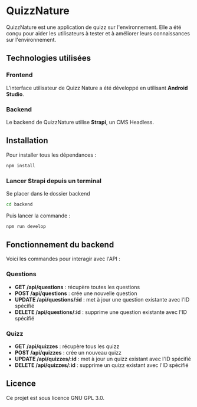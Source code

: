 # QuizzNature
 QuizzNature est une application de quizz sur l'environnement. Elle a été conçu pour aider les utilisateurs à tester et à améliorer leurs connaissances sur l'environnement.

## Technologies utilisées

### Frontend

L'interface utilisateur de Quizz Nature a été développé en utilisant **Android Studio**.
 
### Backend

Le backend de QuizzNature utilise **Strapi**, un CMS Headless.

## Installation

Pour installer tous les dépendances : 

```bash
npm install
```

### Lancer Strapi depuis un terminal

Se placer dans le dossier backend

```bash
cd backend
```
Puis lancer la commande : 

```bash
npm run develop
```

## Fonctionnement du backend

Voici les commandes pour interagir avec l'API : 

### Questions

- **GET /api/questions** : récupère toutes les questions
- **POST /api/questions** : crée une nouvelle question
- **UPDATE /api/questions/:id** : met à jour une question existante avec l'ID spécifié
- **DELETE /api/questions/:id** : supprime une question existante avec l'ID spécifié

### Quizz

- **GET /api/quizzes** : récupère tous les quizz
- **POST /api/quizzes** : crée un nouveau quizz
- **UPDATE /api/quizzes/:id** : met à jour un quizz existant avec l'ID spécifié
- **DELETE /api/quizzes/:id** : supprime un quizz existant avec l'ID spécifié

## Licence

Ce projet est sous licence GNU GPL 3.0.
